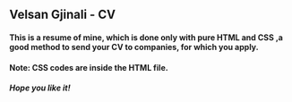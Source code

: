 ## Velsan Gjinali - CV

#### This is a resume of mine, which is done only with pure HTML and CSS ,a good method to send your CV to companies, for which you apply.
#### Note: CSS codes are inside the HTML file.

##### Hope you like it! 
